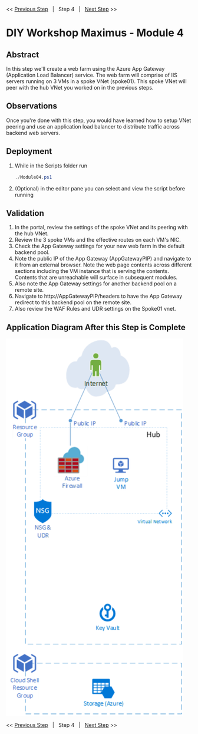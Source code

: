 << [Previous Step][Prev]&nbsp;&nbsp;&nbsp;|&nbsp;&nbsp;&nbsp;Step 4&nbsp;&nbsp;&nbsp;|&nbsp;&nbsp;&nbsp;[Next Step][Next] >> 

# DIY Workshop Maximus - Module 4

## Abstract
In this step we'll create a web farm using the Azure App Gateway (Application Load Balancer) service. The web farm will comprise of IIS servers running on 3 VMs in a spoke VNet (spoke01). This spoke VNet will peer with the hub VNet you worked on in the previous steps.

## Observations
Once you're done with this step, you would have learned how to setup VNet peering and use an application load balancer to distribute traffic across backend web servers. 

## Deployment
1. While in the Scripts folder run
   ```powershell
   ./Module04.ps1
   ```
2. (Optional) in the editor pane you can select and view the script before running

## Validation
1. In the portal, review the settings of the spoke VNet and its peering with the hub VNet.
2. Review the 3 spoke VMs and the effective routes on each VM's NIC.
3. Check the App Gateway settings for your new web farm in the default backend pool. 
4. Note the public IP of the App Gateway (AppGatewayPIP) and  navigate to it from an external browser. Note the web page contents across different sections including the VM instance that is serving the contents. Contents that are unreachable will surface in subsequent modules.  
5. Also note the App Gateway settings for another backend pool on a remote site.
6. Navigate to http://AppGatewayPIP/headers to have the App Gateway redirect to this backend pool on the remote site.
7. Also review the WAF Rules and UDR settings on the Spoke01 vnet.

## Application Diagram After this Step is Complete
[![1]][1]

<< [Previous Step][Prev]&nbsp;&nbsp;&nbsp;|&nbsp;&nbsp;&nbsp;Step 4&nbsp;&nbsp;&nbsp;|&nbsp;&nbsp;&nbsp;[Next Step][Next] >> 

<!--Link References-->
[Prev]: ./Module03.md
[Next]: ./Module05.md

<!--Image References-->
[1]: ./Media/Step4.svg "As built diagram for step 4" 